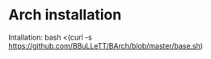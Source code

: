 # Arch installation
Intallation: bash <(curl -s https://github.com/BBuLLeTT/BArch/blob/master/base.sh)
